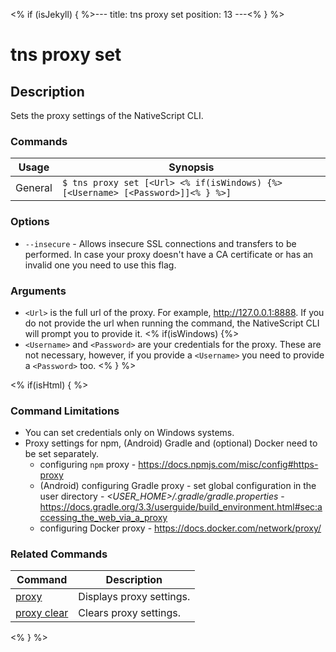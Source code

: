 <% if (isJekyll) { %>---
title: tns proxy set
position: 13
---<% } %>

# tns proxy set

## Description

Sets the proxy settings of the NativeScript CLI.

### Commands

Usage | Synopsis
------|-------
General | `$ tns proxy set [<Url> <% if(isWindows) {%>[<Username> [<Password>]]<% } %>]`

### Options

* `--insecure` - Allows insecure SSL connections and transfers to be performed. In case your proxy doesn't have a CA certificate or has an invalid one you need to use this flag.

### Arguments

* `<Url>` is the full url of the proxy. For example, <http://127.0.0.1:8888>. If you do not provide the url when running the command, the NativeScript CLI will prompt you to provide it.
<% if(isWindows) {%>
* `<Username>` and `<Password>` are your credentials for the proxy. These are not necessary, however, if you provide a `<Username>` you need to provide a `<Password>` too.
<% } %>

<% if(isHtml) { %>

### Command Limitations

* You can set credentials only on Windows systems.
* Proxy settings for npm, (Android) Gradle and (optional) Docker need to be set separately.
  + configuring `npm` proxy - <https://docs.npmjs.com/misc/config#https-proxy>
  + (Android) configuring Gradle proxy - set global configuration in the user directory - _<USER_HOME>/.gradle/gradle.properties_ - <https://docs.gradle.org/3.3/userguide/build_environment.html#sec:accessing_the_web_via_a_proxy>
  + configuring Docker proxy - <https://docs.docker.com/network/proxy/>

### Related Commands

Command | Description
----------|----------
[proxy](proxy.html) | Displays proxy settings.
[proxy clear](proxy-clear.html) | Clears proxy settings.
<% } %>
